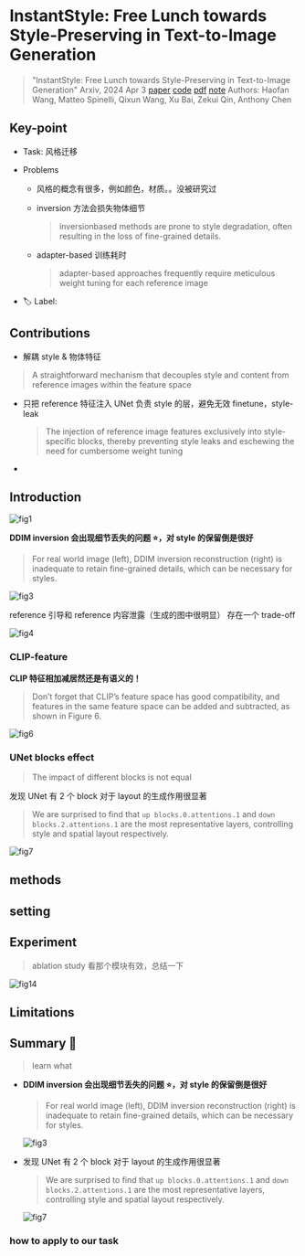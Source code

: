 # InstantStyle: Free Lunch towards Style-Preserving in Text-to-Image Generation

> "InstantStyle: Free Lunch towards Style-Preserving in Text-to-Image Generation" Arxiv, 2024 Apr 3
> [paper](http://arxiv.org/abs/2404.02733v2) [code](https://github.com/InstantStyle/InstantStyle) [pdf](./2024_04_Arxiv_InstantStyle--Free-Lunch-towards-Style-Preserving-in-Text-to-Image-Generation.pdf) [note](./2024_04_Arxiv_InstantStyle--Free-Lunch-towards-Style-Preserving-in-Text-to-Image-Generation_Note.md)
> Authors: Haofan Wang, Matteo Spinelli, Qixun Wang, Xu Bai, Zekui Qin, Anthony Chen

## Key-point

- Task: 风格迁移

- Problems

  - 风格的概念有很多，例如颜色，材质。。没被研究过

  - inversion 方法会损失物体细节

    >  inversionbased methods are prone to style degradation, often resulting in the loss of fine-grained details. 

  - adapter-based 训练耗时

    > adapter-based approaches frequently require meticulous weight tuning for each reference image

- :label: Label:

## Contributions

- 解耦 style & 物体特征

> A straightforward mechanism that decouples style and content from reference images within the feature space

- 只把 reference 特征注入 UNet 负责 style 的层，避免无效 finetune，style-leak

  > The injection of reference image features exclusively into style-specific blocks, thereby preventing style leaks and eschewing the need for cumbersome weight tuning

- 

## Introduction

![fig1](docs/2024_04_Arxiv_InstantStyle--Free-Lunch-towards-Style-Preserving-in-Text-to-Image-Generation_Note/fig1.png)





**DDIM inversion 会出现细节丢失的问题 :star:，对 style 的保留倒是很好**

> For real world image (left), DDIM inversion reconstruction (right) is inadequate to retain fine-grained details, which can be necessary for styles.

![fig3](docs/2024_04_Arxiv_InstantStyle--Free-Lunch-towards-Style-Preserving-in-Text-to-Image-Generation_Note/fig3.png)





reference 引导和 reference 内容泄露（生成的图中很明显） 存在一个 trade-off

![fig4](docs/2024_04_Arxiv_InstantStyle--Free-Lunch-towards-Style-Preserving-in-Text-to-Image-Generation_Note/fig4.png)



### CLIP-feature

**CLIP 特征相加减居然还是有语义的！**

> Don’t forget that CLIP’s feature space has good compatibility, and features in the same feature space can be added and subtracted, as shown in Figure 6. 

![fig6](docs/2024_04_Arxiv_InstantStyle--Free-Lunch-towards-Style-Preserving-in-Text-to-Image-Generation_Note/fig6.png)



### UNet blocks effect

> The impact of different blocks is not equal

发现 UNet 有 2 个 block 对于 layout 的生成作用很显著

> We are surprised to find that `up blocks.0.attentions.1` and `down blocks.2.attentions.1` are the most representative layers, controlling style and spatial layout respectively. 

![fig7](docs/2024_04_Arxiv_InstantStyle--Free-Lunch-towards-Style-Preserving-in-Text-to-Image-Generation_Note/fig7.png)



## methods

## setting

## Experiment

> ablation study 看那个模块有效，总结一下

![fig14](docs/2024_04_Arxiv_InstantStyle--Free-Lunch-towards-Style-Preserving-in-Text-to-Image-Generation_Note/fig14.png)





## Limitations

## Summary :star2:

> learn what

- **DDIM inversion 会出现细节丢失的问题 :star:，对 style 的保留倒是很好**

  > For real world image (left), DDIM inversion reconstruction (right) is inadequate to retain fine-grained details, which can be necessary for styles.

  ![fig3](docs/2024_04_Arxiv_InstantStyle--Free-Lunch-towards-Style-Preserving-in-Text-to-Image-Generation_Note/fig3.png)

- 发现 UNet 有 2 个 block 对于 layout 的生成作用很显著

  > We are surprised to find that `up blocks.0.attentions.1` and `down blocks.2.attentions.1` are the most representative layers, controlling style and spatial layout respectively. 

  ![fig7](docs/2024_04_Arxiv_InstantStyle--Free-Lunch-towards-Style-Preserving-in-Text-to-Image-Generation_Note/fig7.png)



### how to apply to our task

